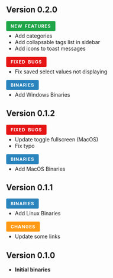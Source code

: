 <style>
	.new, .change, .bug, .removed, .binaries {
		display: block;
		float: left;
		padding: 6px 12px;
		color: #fff;
		border-radius: 3px;
		font-size: 12px;
		font-weight: bold;
		text-transform: uppercase;
		letter-spacing: 1px;
		word-spacing: 3px;
        clear: both;
	}
	.new {
		background-color: #20a649;
	}
	.change {
		background-color: #ff9913;
	}
	.bug {
		background-color: #e61414;
	}
	.removed {
		background-color: #9774b7;
	}
	.binaries {
		background-color: #2983bd;
	}
</style>
## Version 0.2.0

<span class="new">New features</span>
&nbsp;
&nbsp;
- Add categories
- Add collapsable tags list in sidebar
- Add icons to toast messages

<span class="bug">Fixed bugs</span>
&nbsp;
&nbsp;
- Fix saved select values not displaying

<span class="binaries">Binaries</span>
&nbsp;
&nbsp;
- Add Windows Binaries

## Version 0.1.2

<span class="bug">Fixed bugs</span>
&nbsp;
&nbsp;
- Update toggle fullscreen (MacOS)
- Fix typo

<span class="binaries">Binaries</span>
&nbsp;
&nbsp;
- Add MacOS Binaries

## Version 0.1.1

<span class="binaries">Binaries</span>
&nbsp;
&nbsp;
- Add Linux Binaries

<span class="change">Changes</span>
&nbsp;
&nbsp;
- Update some links

## Version 0.1.0

- **Initial binaries**